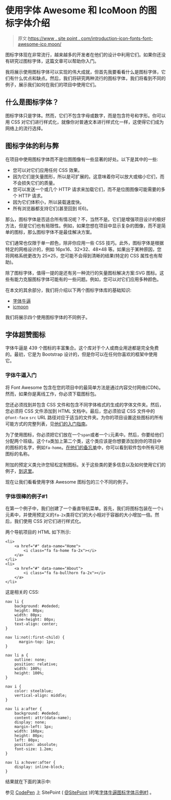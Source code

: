 # 使用字体 Awesome 和 IcoMoon 的图标字体介绍

> 原文:[https://www . site point . com/introduction-icon-fonts-font-awesome-ico moon/](https://www.sitepoint.com/introduction-icon-fonts-font-awesome-icomoon/)

图标字体现在非常流行，越来越多的开发者在他们的设计中利用它们。如果你还没有研究过图标字体，这篇文章可以帮助你入门。

我将展示使用图标字体可以实现的伟大成就，但首先我要看看什么是图标字体，它们有什么优点和缺点。然后，我们将研究两种流行的图标字体，我们将看到不同的例子，展示我们如何在我们的项目中使用它们。

## 什么是图标字体？

图标字体只是字体。然而，它们不包含字母或数字，而是包含符号和字形。你可以用 CSS 对它们进行样式化，就像你对普通文本进行样式化一样，这使得它们成为网络上的流行选择。

## 图标字体的利与弊

在项目中使用图标字体而不是位图图像有一些显著的好处。以下是其中的一些:

*   您可以对它们应用任何 CSS 效果。
*   因为它们是矢量图形，所以是可扩展的。这意味着你可以放大或缩小它们，而不会损失它们的质量。
*   您可以发送一个或几个 HTTP 请求来加载它们，而不是位图图像可能需要的多个 HTTP 请求。
*   因为它们体积小，所以装载速度快。
*   所有浏览器都支持它们(甚至回到 IE6)。

那么，图标字体是否适合所有情况呢？不，当然不是。它们是增强项目设计的极好方法，但是它们也有局限性。例如，如果您想在项目中显示复杂的图像，而不是简单的图标，那么图标字体不是最佳解决方案。

它们通常也仅限于单一颜色，除非你应用一些 CSS 技巧。此外，图标字体是根据特定的网格设计的，例如 16px16、32×32、48×48 等。如果出于某种原因，您将网格系统更改为 25×25，您可能不会得到清晰的结果(特定的 CSS 属性也有帮助)。

除了图标字体，值得一提的是还有另一种流行的矢量图标解决方案:SVG 图标。这些有能力克服图标字体可能有的一些问题。例如，您可以对它们应用多种颜色。

在本文的其余部分，我们将介绍以下两个图标字体库的基础知识:

*   [字体牛逼](http://fortawesome.github.io/Font-Awesome/)
*   [icmoon](https://icomoon.io/)

我们将展示四个使用图标字体的不同例子。

## 字体超赞图标

字体牛逼是 439 个图标的丰富集合。这个库对于个人或商业用途都是完全免费的。最初，它是为 Bootstrap 设计的，但是你可以在任何你喜欢的框架中使用它。

### 字体牛逼入门

将 Font Awesome 包含在您的项目中的最简单方法是通过内容交付网络(CDN)。然而，如果你是离线工作，你必须下载图标包。

您还必须找到并包含 CSS 文件和包含不同字体格式的生成的字体文件夹。然后，您必须将 CSS 文件添加到 HTML 文档中。最后，您必须验证 CSS 文件中的`@font-face` `src` URL 路径对应于适当的文件夹。为你的项目设置这些图标的所有可能方式的完整列表，见[他们的入门指南](http://fortawesome.github.io/Font-Awesome/get-started/)。

为了使用图标，你必须把它们放在一个`span`或者一个`i`元素中。然后，你要给他们分配两个班级。这个`fa`类加上第二个类，这个类应该是你想要添加到你的项目中的图标的名字，例如`fa-home`。[在他们的备忘单](http://fortawesome.github.io/Font-Awesome/cheatsheet/)中，你可以看到软件包中所有可用图标的名称。

附加的预定义类允许您轻松定制图标。关于这些类的更多信息以及如何使用它们的例子，[到这里](http://fortawesome.github.io/Font-Awesome/examples/)。

现在让我们看看使用字体 Awesome 图标包的三个不同的例子。

### 字体很棒的例子#1

在第一个例子中，我们创建了一个垂直导航菜单。首先，我们将图标包装在一个`i`元素中，并使用预定义的`fa-2x`类将它们的大小相对于容器的大小增加一倍。然后，我们使用 CSS 对它们进行样式化。

两个导航项目的 HTML 如下所示:

```
<li>
    <a href="#" data-name="Home">
        <i class="fa fa-home fa-2x"></i>
    </a>
</li>
<li>
    <a href="#" data-name="About">
        <i class="fa fa-bullhorn fa-2x"></i>
    </a>
</li>
```

这是相关的 CSS:

```
nav li {
    background: #ededed;
    height: 80px;
    width: 80px;
    line-height: 80px;
    text-align: center;
}

nav li:not(:first-child) {
      margin-top: 1px;
}

nav li a {
    outline: none;
    position: relative;
    width: 100%;
    height: 100%;
}

nav i {
    color: steelblue;
    vertical-align: middle;
}

nav li a:after {
    background: #ededed;
    content: attr(data-name);
    display: none;
    margin-left: 1px;
    width: 160px;
    height: 80px;
    left: 80px;
    position: absolute;
    font-size: 1.2em;
}

nav li a:hover:after {
    display: inline-block;
}
```

结果就在下面的演示中:

参见 [CodePen](http://codepen.io) 上 SitePoint ( [@SitePoint](http://codepen.io/SitePoint) )的笔[字体牛逼图标字体示例#1](http://codepen.io/SitePoint/pen/GFspr/) 。